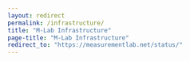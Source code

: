 ```yaml
---
layout: redirect
permalink: /infrastructure/
title: "M-Lab Infrastructure"
page-title: "M-Lab Infrastructure"
redirect_to: "https://measurementlab.net/status/"
---
```


